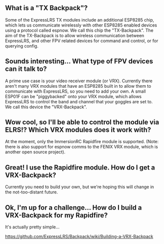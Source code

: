 ## What is a "TX Backpack"?
Some of the ExpressLRS TX modules include an additional ESP8285 chip, which lets us communicate wirelessly with other ESP8285 enabled devices using a protocol called espnow. We call this chip the "TX-Backpack". The aim of the TX-Backpack is to allow wireless communication between ExpressLRS, and other FPV related devices for command and control, or for querying config.

## Sounds interesting... What type of FPV devices can it talk to?
 A prime use case is your video receiver module (or VRX). Currently there aren't many VRX modules that have an ESP8285 built in to allow them to communicate with ExpressLRS, so you need to add your own. A small ESP01F can be "piggybacked" onto your VRX module, which allows ExpressLRS to control the band and channel that your goggles are set to. We call this device the "VRX-Backpack". 

## Wow cool, so I'll be able to control the module via ELRS!? Which VRX modules does it work with?
At the moment, only the ImmersionRC Rapidfire module is supported.
(Note: there is also support for espnow comms to the FENIX VRX module, which is another open source project).

## Great! I use the Rapidfire module. How do I get a VRX-Backpack?
Currently you need to build your own, but we're hoping this will change in the not-too-distant future.

## Ok, I'm up for a challenge... How do I build a VRX-Backpack for my Rapidfire?
It's actually pretty simple...

https://github.com/ExpressLRS/Backpack/wiki/Building-a-VRX-Backpack